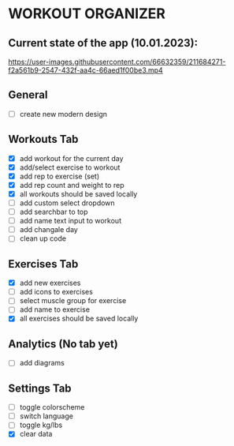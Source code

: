 # WORKOUT ORGANIZER

## Current state of the app (10.01.2023):

https://user-images.githubusercontent.com/66632359/211684271-f2a561b9-2547-432f-aa4c-66aed1f00be3.mp4

## General
- [ ] create new modern design

## Workouts Tab

- [x] add workout for the current day
- [x] add/select exercise to workout
- [x] add rep to exercise (set)
- [x] add rep count and weight to rep
- [x] all workouts should be saved locally
- [ ] add custom select dropdown
- [ ] add searchbar to top
- [ ] add name text input to workout
- [ ] add changale day
- [ ] clean up code

## Exercises Tab

- [x] add new exercises
- [ ] add icons to exercises
- [ ] select muscle group for exercise
- [ ] add name to exercise
- [x] all exercises should be saved locally

## Analytics (No tab yet)

- [ ] add diagrams

## Settings Tab

- [ ] toggle colorscheme
- [ ] switch language
- [ ] toggle kg/lbs
- [x] clear data
